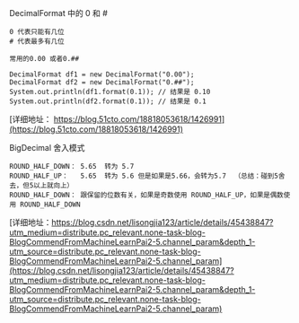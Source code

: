 
DecimalFormat 中的 0 和 #
```
0 代表只能有几位
# 代表最多有几位

常用的0.00 或者0.##

DecimalFormat df1 = new DecimalFormat("0.00");
DecimalFormat df2 = new DecimalFormat("0.##");
System.out.println(df1.format(0.1)); // 结果是 0.10
System.out.println(df2.format(0.1)); // 结果是 0.1
```
[详细地址： https://blog.51cto.com/18818053618/1426991](https://blog.51cto.com/18818053618/1426991)

BigDecimal 舍入模式
```
ROUND_HALF_DOWN： 5.65  转为 5.7
ROUND_HALF_UP：   5.65  转为 5.6 但是如果是5.66，会转为5.7  （总结：碰到5舍去，但5以上就向上）
ROUND_HALF_DOWN： 跟保留的位数有关，如果是奇数使用 ROUND_HALF_UP，如果是偶数使用 ROUND_HALF_DOWN
```
[详细地址：https://blog.csdn.net/lisongjia123/article/details/45438847?utm_medium=distribute.pc_relevant.none-task-blog-BlogCommendFromMachineLearnPai2-5.channel_param&depth_1-utm_source=distribute.pc_relevant.none-task-blog-BlogCommendFromMachineLearnPai2-5.channel_param](https://blog.csdn.net/lisongjia123/article/details/45438847?utm_medium=distribute.pc_relevant.none-task-blog-BlogCommendFromMachineLearnPai2-5.channel_param&depth_1-utm_source=distribute.pc_relevant.none-task-blog-BlogCommendFromMachineLearnPai2-5.channel_param)